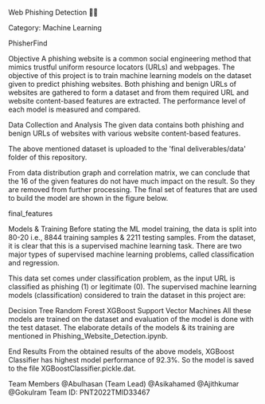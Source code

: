 Web Phishing Detection 🕵️‍♀️


Category: Machine Learning

PhisherFind

Objective
A phishing website is a common social engineering method that mimics trustful uniform resource locators (URLs) and webpages. The objective of this project is to train machine learning models on the dataset given to predict phishing websites. Both phishing and benign URLs of websites are gathered to form a dataset and from them required URL and website content-based features are extracted. The performance level of each model is measured and compared.

Data Collection and Analysis
The given data contains both phishing and benign URLs of websites with various website content-based features.

The above mentioned dataset is uploaded to the 'final deliverables/data' folder of this repository.

From data distribution graph and correlation matrix, we can conclude that the 16 of the given features do not have much impact on the result. So they are removed from further processing. The final set of features that are used to build the model are shown in the figure below.

final_features

Models & Training
Before stating the ML model training, the data is split into 80-20 i.e., 8844 training samples & 2211 testing samples. From the dataset, it is clear that this is a supervised machine learning task. There are two major types of supervised machine learning problems, called classification and regression.

This data set comes under classification problem, as the input URL is classified as phishing (1) or legitimate (0). The supervised machine learning models (classification) considered to train the dataset in this project are:

Decision Tree
Random Forest
XGBoost
Support Vector Machines
All these models are trained on the dataset and evaluation of the model is done with the test dataset. The elaborate details of the models & its training are mentioned in Phishing_Website_Detection.ipynb.

End Results
From the obtained results of the above models, XGBoost Classifier has highest model performance of 92.3%. So the model is saved to the file XGBoostClassifier.pickle.dat.

Team Members
@Abulhasan (Team Lead)
@Asikahamed
@Ajithkumar
@Gokulram
Team ID: PNT2022TMID33467

